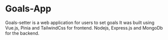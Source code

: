 # Goals-App

Goals-setter is a web application for users to set goals
It was built using Vue.js, Pinia and TailwindCss for frontend.
Nodejs, Express.js and MongoDb for the backend.
